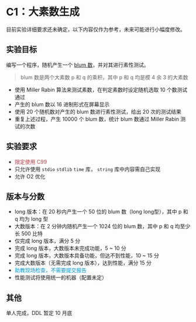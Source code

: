 # C1：大素数生成

目前实验详细要求还未确定，以下内容仅作为参考，未来可能进行小幅度修改。

## 实验目标

编写一个程序，随机产生一个 [blum 数](https://en.wikipedia.org/wiki/Blum_integer)，并对其进行素性测试。

> blum 数是两个大素数 p 和 q 的乘积，其中 p 和 q 均是模 4 余 3 的大素数

- 使用 Miller Rabin 算法来测试素数，在判定素数时设定随机选取 10 个数测试通过
- 产生的 blum 数以 16 进制形式在屏幕显示
- 使用 20 个随机数对产生的 blum 数进行素性测试，给出 20 次的测试结果
- 重复上述过程，产生 10000 个 blum 数，统计 blum 数通过 Miller Rabin 测试的次数

## 实验要求

- <span style="color: #b94047">限定使用 C99</span>
- 只允许使用 `stdio` `stdlib` `time` 库， `string` 库中内容需自己实现
- 允许 O2 优化

## 版本与分数

- long 版本：在 20 秒内产生一个 50 位的 blum 数（long long型），其中 p 和 q 均为 long 型
- 大数版本：在 2 分钟内随机产生一个 1024 位的 blum 数，其中 p 和 q 均至少长 500 比特
- 仅完成 long 版本，满分 5 分
- 完成 long 版本，大数版本未完成功能，5 ~ 10 分
- 完成 long 版本，大数版本具备功能，但达不到性能，10 ~ 15 分
- 完成大数版本（无需完成 long 版本），达到性能，满分 15 分
- <span style="color: #0095d9">助教现场检查，不需要提交报告</span>
- 性能测试将使用统一的机器（配置未定）

## 其他

单人完成，DDL 暂定 10 月底